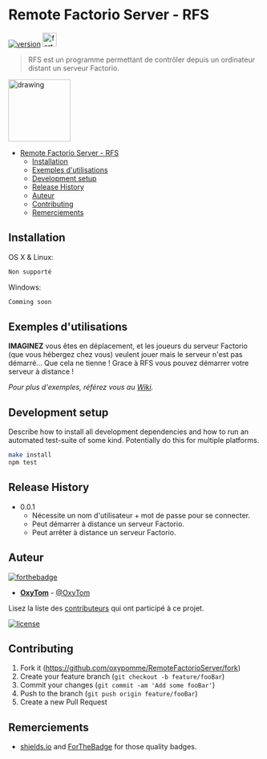 # Remote Factorio Server - RFS

[![version](https://img.shields.io/github/v/release/oxypomme/RemoteFactorioServer?label=Version&style=for-the-badge)](https://shields.io)
<a href="https://forthebadge.com/"><img src="https://forthebadge.com/images/badges/made-with-c-sharp.svg" alt="forthebadge" height="28"/></a>

> RFS est un programme permettant de contrôler depuis un ordinateur distant un serveur Factorio.

<img src="https://rawcdn.githack.com/oxypomme/RemoteFactorioServer/3f5a4eb8fd8e5a32ff0d031a55b645177eff0f39/res/icon.ico" alt="drawing" width="124"/>

- [Remote Factorio Server - RFS](#remote-factorio-server---rfs)
  - [Installation](#installation)
  - [Exemples d'utilisations](#exemples-dutilisations)
  - [Development setup](#development-setup)
  - [Release History](#release-history)
  - [Auteur](#auteur)
  - [Contributing](#contributing)
  - [Remerciements](#remerciements)

## Installation

OS X & Linux:

```sh
Non supporté
```

Windows:

```sh
Comming soon
```

## Exemples d'utilisations

**IMAGINEZ** vous êtes en déplacement, et les joueurs du serveur Factorio (que vous hébergez chez vous) veulent jouer mais le serveur n'est pas démarré... Que cela ne tienne ! Grace à RFS vous pouvez démarrer votre serveur à distance !

*Pour plus d'exemples, référez vous au [Wiki](https://github.com/oxypomme/RemoteFactorioServer/wiki).*

## Development setup

Describe how to install all development dependencies and how to run an automated test-suite of some kind. Potentially do this for multiple platforms.

```sh
make install
npm test
```

## Release History

- 0.0.1
  - Nécessite un nom d'utilisateur + mot de passe pour se connecter.
  - Peut démarrer à distance un serveur Factorio.
  - Peut arrêter à distance un serveur Factorio.

## Auteur

[![forthebadge](https://forthebadge.com/images/badges/built-with-love.svg)](https://forthebadge.com)

- [**OxyTom**](https://github.com/oxypomme) - [@OxyTom](https://twitter.com/OxyT0m8)

Lisez la liste des [contributeurs](https://github.com/oxypomme/RemoteFactorioServer/contributors) qui ont participé à ce projet.

[![license](https://img.shields.io/github/license/oxypomme/DofLog?style=for-the-badge)](https://github.com/oxypomme/DofLog/blob/master/LICENSE)

## Contributing

1. Fork it (<https://github.com/oxypomme/RemoteFactorioServer/fork>)
2. Create your feature branch (`git checkout -b feature/fooBar`)
3. Commit your changes (`git commit -am 'Add some fooBar'`)
4. Push to the branch (`git push origin feature/fooBar`)
5. Create a new Pull Request

## Remerciements

- [shields.io](https://shields.io) and [ForTheBadge](https://forthebadge.com) for those quality badges.
